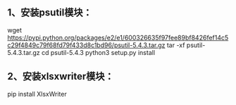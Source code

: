 1、安装psutil模块：
----
wget https://pypi.python.org/packages/e2/e1/600326635f97fee89bf8426fef14c5c29f4849c79f68fd79f433d8c1bd96/psutil-5.4.3.tar.gz
tar -xf psutil-5.4.3.tar.gz
cd psutil-5.4.3
python3 setup.py install

2、安装xlsxwriter模块：
----
pip install XlsxWriter
